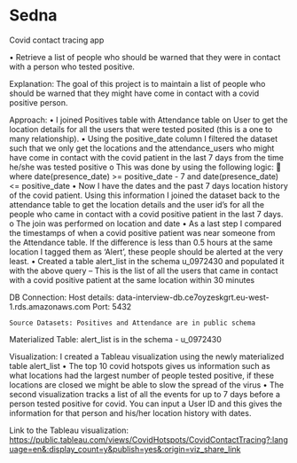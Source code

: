 # Sedna
Covid contact tracing app

•	Retrieve a list of people who should be warned that they were in contact with a person who tested positive. 

Explanation: 
The goal of this project is to maintain a list of people who should be warned that they might have come in contact with a covid positive person.

Approach:
•	I joined Positives table with Attendance table on User to get the location details for all the users that were tested posited (this is a one to many relationship).
•	Using the positive_date column I filtered the dataset such that we only get the locations and the attendance_users who might have come in contact with the covid patient in the last 7 days from the time he/she was tested positive
    o	This was done by using the following logic:
        	where date(presence_date) >= positive_date - 7 and date(presence_date) <= positive_date
•	Now I have the dates and the past 7 days location history of the covid patient. Using this information I joined the dataset back to the attendance table to get the location details and the user id’s for all the people who came in contact with a covid positive patient in the last 7 days.
    o	The join was performed on location and date
•	As a last step I compared the timestamps of when a covid positive patient was near someone from the Attendance table. If the difference is less than 0.5 hours at the same location I tagged them as ‘Alert’, these people should be alerted at the very least.
•	Created a table alert_list in the schema u_0972430 and populated it with the above query – This is the list of all the users that came in contact with a covid positive patient at the same location within 30 minutes 

DB Connection:
	Host details: data-interview-db.ce7oyzeskgrt.eu-west-1.rds.amazonaws.com
	Port: 5432
	
	Source Datasets: Positives and Attendance are in public schema
	
Materialized Table: alert_list is in the schema - u_0972430


Visualization:
	I created a Tableau visualization using the newly materialized table alert_list 
•	The top 10 covid hotspots gives us information such as what locations had the largest number of people tested positive, if these locations are closed we might be able to slow the spread of the virus
•	The second visualization tracks a list of all the events for up to 7 days before a person tested positive for covid. You can input a User ID and this gives the information for that person and his/her location history with dates.

Link to the Tableau visualization: https://public.tableau.com/views/CovidHotspots/CovidContactTracing?:language=en&:display_count=y&publish=yes&:origin=viz_share_link


